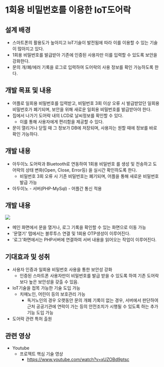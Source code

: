 # 1회용 비밀번호를 이용한 IoT도어락

## 설계 배경
* 스마트폰의 활용도가 높아지고 IoT기술이 발전됨에 따라 이를 이용할 수 있는 기술이 많아지고 있다.
* 1회용 비밀번호를 발급받아 기존에 인증된 사용자만 이를 입력할 수 있도록 보안을 강화한다.
* 문의 개/폐/에러 기록을 로그로 입력하여 도어락의 사용 정보를 확인 가능하도록 한다.

## 개발 목표 및 내용
* 어플로 일회용 비밀번호를 입력받고, 비밀번호 3회 이상 오류 시 발급받았던 일회용 비밀번호가 폐기되며, 보안을 위해 새로운 일회용 비밀번호를 발급받아야 한다.
* 집에서 나가기 도어락 내의 LCD로 날씨정보를 확인할 수 있다.
    * 이를 통해 사용자에게 편리함을 제공할 수 있다.
* 문이 열리거나 닫힐 때 그 정보가 DB에 저장되며, 사용자는 원할 때에 정보를 바로 확인 가능하다.

## 개발 내용
* 아두이노 도어락과 Bluetooth로 연동하여 1회용 비밀번호 를 생성 및 전송하고 도어락의 상태 변화(Open, Close, Error등) 을 실시간 확인하도록 한다.
    * 비밀번호 3회 오류 시 기존 비밀번호는 폐기되며, 어플을 통해 새로운 비밀번호 발급 가능
* 아두이노 - 서버(PHP-MySql) - 어플간 통신 적용

## 개발 내용
![](https://i.imgur.com/39nLvec.png)
* 메인 화면에서 문을 열거나, 로그 기록을 확인할 수 있는 화면으로 이동 가능
* '문열기' 탭에서는 블루투스 연결 및 1회용 OTP생성이 이루어진다.
* '로그'화면에서는 PHP서버에 연결하여 서버 내용을 읽어오는 작업이 이루어진다.

## 기대효과 및 성취
* 사용자 인증과 일회용 비밀번호 사용을 통한 보안성 강화
    * 인증된 스마트폰 사용자만이 비밀번호를 발급 받을 수 있도록 하여 기존 도어락보다 높은 보안성을 갖출 수 있음.
* IoT기술을 접목 가능한 기술 도입 가능
    * 치매노인, 어린이 등의 보호관리 가능
        * 독거노인의 경우 오랫동안 문의 개폐 기록이 없는 경우, 서버에서 판단하여 근처 공공기관에 연락이 가는 등의 안전조치가 시행될 수 있도록 하는 추가 기능 도입 가능
* 도어락 관련 특허 출원

## 관련 영상
* Youtube
    * 프로젝트 핵심 기술 영상
        * https://www.youtube.com/watch?v=xUZOBd9ptsc
